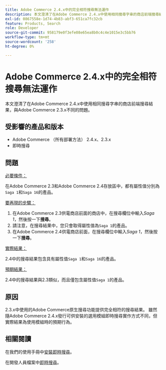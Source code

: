 ```yaml
---
title: Adobe Commerce 2.4.x中的完全相符搜尋無法運作
description: 本文澄清了在Adobe Commerce 2.4.x中使用相同搜尋字串的商店前端搜尋結果，與Adobe Commerce 2.3.x不同的問題。
exl-id: 0867558e-1d74-4b83-abf3-651ca7fc32cb
feature: Products, Search
role: Developer
source-git-commit: 958179e0f3efe08e65ea8b0c4c4e1015e3c5bb76
workflow-type: tm+mt
source-wordcount: '258'
ht-degree: 0%

---
```


# Adobe Commerce 2.4.x中的完全相符搜尋無法運作

本文澄清了在Adobe Commerce 2.4.x中使用相同搜尋字串的商店前端搜尋結果，與Adobe Commerce 2.3.x不同的問題。

## 受影響的產品和版本

- Adobe Commerce （所有部署方法） 2.4.x、2.3.x
- 即時搜尋

## 問題

<u>必要條件：</u>

在Adobe Commerce 2.3和Adobe Commerce 2.4存放區中，都有屬性值分別為`Saga 1`和`Saga 16`的產品。

<u>要再現的步驟：</u>

1. 在Adobe Commerce 2.3供電商店前面的商店中，在搜尋欄位中輸入&#x200B;*Saga 1*，然後按一下&#x200B;**搜尋**。
1. 請注意，在搜尋結果中，您只會取得屬性值為`Saga 1`的產品。
1. 在Adobe Commerce 2.4供電商店前面，在搜尋欄位中輸入&#x200B;*Saga 1*，然後按一下&#x200B;**搜尋**。

<u>實際結果：</u>

2.4中的搜尋結果包含具有屬性值`Saga 1`和`Saga 16`的產品。

<u>預期結果：</u>

2.4中的搜尋結果與2.3類似，而且僅包含屬性值`Saga 1`的產品。

## 原因

2.3.x中使用的Adobe Commerce原生搜尋功能提供完全相符的搜尋結果。 雖然隨Adobe Commerce 2.4.x發行可供安裝的選用模組即時搜尋實作方式不同，但實際結果為使用模組時的預期行為。

## 相關閱讀

在我們的使用手冊中[安裝即時搜尋](https://experienceleague.adobe.com/docs/commerce-merchant-services/live-search/onboard/install.html)。

在開發人員檔案中[即時搜尋](https://devdocs.magento.com/live-search/overview.html?itm_source=devdocs&amp;itm_medium=search_page&amp;itm_campaign=federated_search&amp;itm_term=Live%20Search)。
